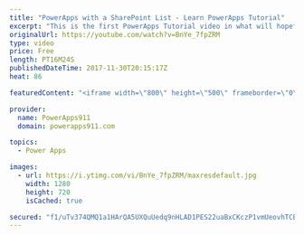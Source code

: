 ```yaml
---
title: "PowerApps with a SharePoint List - Learn PowerApps Tutorial"
excerpt: "This is the first PowerApps Tutorial video in what will hopefully become a regular series of how to do things in PowerApps. Here we will walk through creating your first PowerApps App using SharePoint data, we will also make a few quick customizations to get you pointed in the right direction. This will"
originalUrl: https://youtube.com/watch?v=BnYe_7fpZRM
type: video
price: Free
length: PT16M24S
publishedDateTime: 2017-11-30T20:15:17Z
heat: 86

featuredContent: "<iframe width=\"800\" height=\"500\" frameborder=\"0\" src=\"https://www.youtube.com/embed/BnYe_7fpZRM\" allow=\"accelerometer; autoplay; encrypted-media; gyroscope; picture-in-picture\" allowfullscreen></iframe>"

provider:
  name: PowerApps911
  domain: powerapps911.com

topics:
  - Power Apps

images:
  - url: https://i.ytimg.com/vi/BnYe_7fpZRM/maxresdefault.jpg
    width: 1280
    height: 720
    isCached: true

secured: "f1/uTv374QMQ1a1HArQA5UXQuUedq9nHLAD1PES22uaBxCKczP1vmUeovhTCBjMOmceXZW9Ib/yqyqrsBRO0ranM5oqtoLdfwU3WlWf2om4Yzb1m+d2S3EP70v3eznbM+k6Z9/ESfy4PJhdCJe4pRn0wkhvfA7OLKsPcH8bPJ8LEWFpOW5MPVxItq5AKH5J6dn6SrTCMmiM5XE9190ZBYeHqw84Vp18+dWLbeO0a/QvYP6rD7Z3Op4sQI8Q0hKTp401N8+G4x1ZRbzRHnJCNhs1D8A4B7N1maOZBteVJookJ+j+a5IY7HkSpHOmwSA1h1+fFAl8CNUHLE5GXbka8VOyFM7L2V0uvGb0ljRqEU3tBUtrdr7TPzfBqZPLgjdIBJGTC4ytY4UXMNNksCr7oqyqMfwMLAkxTazKUIXtGMOSD8VSEnG5Be7oc6q2N3QwT;tNbonWre206XnrZdRTuZ9g=="
---
```



